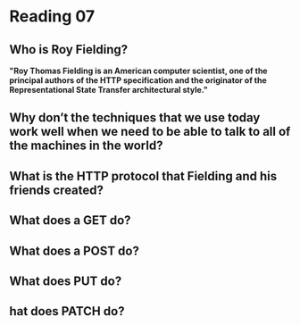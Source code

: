 # Reading 07

## Who is Roy Fielding?
**"Roy Thomas Fielding is an American computer scientist, one of the principal authors of the HTTP specification and the originator of the Representational State Transfer architectural style."**

## Why don’t the techniques that we use today work well when we need to be able to talk to all of the machines in the world?
## What is the HTTP protocol that Fielding and his friends created?
## What does a GET do?
## What does a POST do?
## What does PUT do?
## hat does PATCH do?
